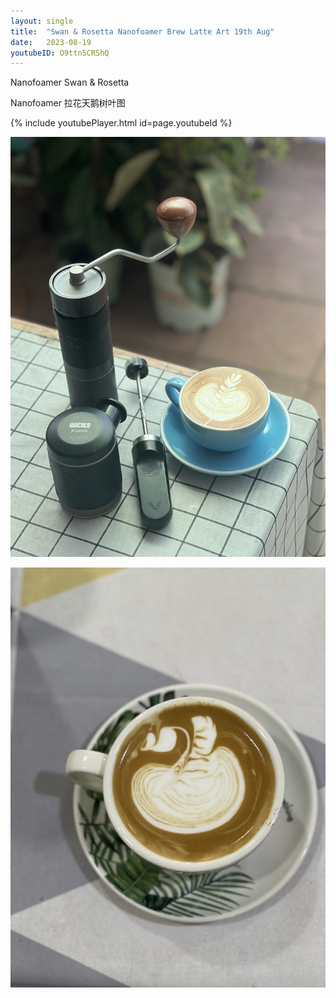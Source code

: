 ```yaml
---
layout: single
title:  "Swan & Rosetta Nanofoamer Brew Latte Art 19th Aug"
date:   2023-08-19
youtubeID: O9ttn5CRShQ
---
```


Nanofoamer Swan & Rosetta

Nanofoamer 拉花天鹅树叶图

{% include youtubePlayer.html id=page.youtubeId %}


![](/assets/img/2023/08/19/IMG_6455.jpg)

![](/assets/img/2023/08/19/IMG_6447.jpg)



